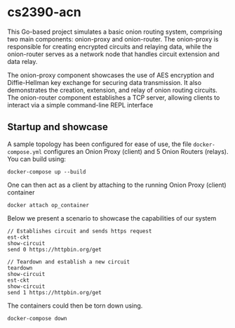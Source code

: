 # cs2390-acn

This Go-based project simulates a basic onion routing system, comprising two main components: onion-proxy and onion-router. The onion-proxy is responsible for creating encrypted circuits and relaying data, while the onion-router serves as a network node that handles circuit extension and data relay.

The onion-proxy component showcases the use of AES encryption and Diffie-Hellman key exchange for securing data transmission. It also demonstrates the creation, extension, and relay of onion routing circuits. The onion-router component establishes a TCP server, allowing clients to interact via a simple command-line REPL interface


## Startup and showcase

A sample topology has been configured for ease of use, the file `docker-compose.yml` configures an Onion Proxy (client) and 5 Onion Routers (relays). You can build using:
```
docker-compose up --build 
```

One can then act as a client by attaching to the running Onion Proxy (client) container
```
docker attach op_container
```

Below we present a scenario to showcase the capabilities of our system 
```
// Establishes circuit and sends https request
est-ckt
show-circuit
send 0 https://httpbin.org/get

// Teardown and establish a new circuit
teardown
show-circuit
est-ckt
show-circuit
send 1 https://httpbin.org/get
```

The containers could then be torn down using.
```
docker-compose down 
```